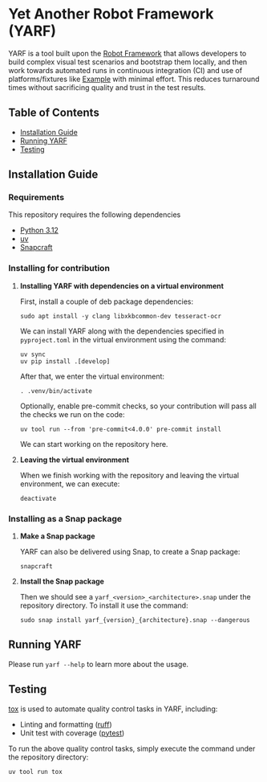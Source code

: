 # Yet Another Robot Framework (YARF)

YARF is a tool built upon the [Robot Framework](https://robotframework.org/)
that allows developers to build complex visual test scenarios and bootstrap them
locally, and then work towards automated runs in continuous integration (CI) and
use of platforms/fixtures like [Example](https://github.com/canonical/Example)
with minimal effort. This reduces turnaround times without sacrificing quality
and trust in the test results.

## Table of Contents

- [Installation Guide](#installation-guide)
- [Running YARF](#running-yarf)
- [Testing](#testing)

<a name="installation-guide"></a>

## Installation Guide

### Requirements

This repository requires the following dependencies

- [Python 3.12](https://www.python.org/downloads/release/python-3125/)
- [uv](https://docs.astral.sh/uv/)
- [Snapcraft](https://snapcraft.io/docs/installing-snapcraft)

### Installing for contribution

1. **Installing YARF with dependencies on a virtual environment**

   First, install a couple of deb package dependencies:

   ```
   sudo apt install -y clang libxkbcommon-dev tesseract-ocr
   ```

   We can install YARF along with the dependencies specified in
   `pyproject.toml` in the virtual environment using the command:

   ```
   uv sync
   uv pip install .[develop]
   ```

   After that, we enter the virtual environment:

   ```
   . .venv/bin/activate
   ```

   Optionally, enable pre-commit checks, so your contribution will pass all the checks
   we run on the code:

   ```
   uv tool run --from 'pre-commit<4.0.0' pre-commit install
   ```

   We can start working on the repository here.

1. **Leaving the virtual environment**

   When we finish working with the repository and leaving the virtual environment,
   we can execute:

   ```
   deactivate
   ```

### Installing as a Snap package

1. **Make a Snap package**

   YARF can also be delivered using Snap, to create a Snap package:

   ```
   snapcraft
   ```

1. **Install the Snap package**

   Then we should see a `yarf_<version>_<architecture>.snap` under
   the repository directory. To install it use the command:

   ```
   sudo snap install yarf_{version}_{architecture}.snap --dangerous
   ```

<a name="running-yarf"></a>

## Running YARF

Please run `yarf --help` to learn more about the usage.

<a name="testing"></a>

## Testing

[tox](https://tox.wiki/) is used to automate quality control tasks in YARF,
including:

- Linting and formatting ([ruff](https://docs.astral.sh/ruff/))
- Unit test with coverage ([pytest](https://docs.pytest.org/en/stable/))

To run the above quality control tasks, simply execute the command under
the repository directory:

```
uv tool run tox
```
